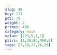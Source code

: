 ```yaml
---
slug: 48
key: 111
pos: 75
weight: 2
primes: 400
category: main
value: [223,5,1,1]
pairs: [1,30,80,400,8]
tags: [7,10,17,26,29]
---
```

